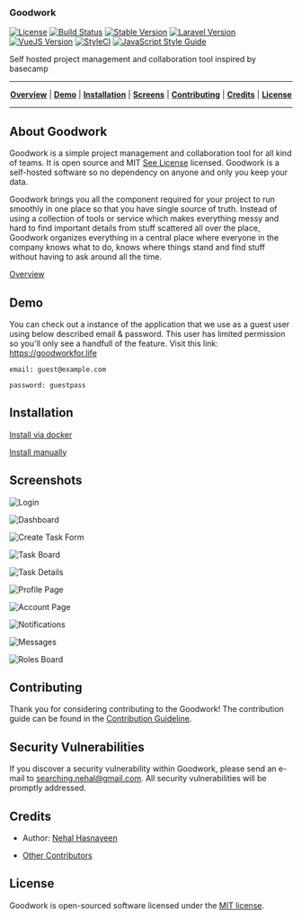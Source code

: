 ### Goodwork
[![License](http://img.shields.io/badge/license-MIT-brightgreen.svg)](https://github.com/iluminar/goodwork/blob/dev/LICENSE)
[![Build Status](https://travis-ci.org/iluminar/goodwork.svg?branch=dev)](https://travis-ci.org/iluminar/goodwork)
[![Stable Version](https://poser.pugx.org/iluminar/goodwork/v/stable)](https://github.com/iluminar/goodwork)
[![Laravel Version](https://img.shields.io/badge/Laravel-5.6-brightgreen.svg?style=flat)](https://github.com/laravel/laravel)
[![VueJS Version](https://img.shields.io/badge/vue-2.5.13-brightgreen.svg?style=flat)](https://github.com/vuejs/vue)
[![StyleCI](https://styleci.io/repos/81873619/shield?branch=dev&style=flat)](https://styleci.io/repos/81873619)
[![JavaScript Style Guide](https://img.shields.io/badge/code_style-standard-brightgreen.svg)](https://standardjs.com)

Self hosted project management and collaboration tool inspired by basecamp

<hr>
<p align="center">
<b><a href="#overview">Overview</a></b>
|
<b><a href="#demo">Demo</a></b>
|
<b><a href="#installation">Installation</a></b>
|
<b><a href="#screenshots">Screens</a></b>
|
<b><a href="#contributing">Contributing</a></b>
|
<b><a href="#credits">Credits</a></b>
|
<b><a href="#license">License</a></b>
</p>

<hr>

## About Goodwork

Goodwork is a simple project management and collaboration tool for all kind of teams. It is open source and MIT [See License](https://github.com/iluminar/goodwork/blob/dev/LICENSE) licensed. Goodwork is a self-hosted software so no dependency on anyone and only you keep your data.

Goodwork brings you all the component required for your project to run smoothly in one place so that you have single source of truth. Instead of using a collection of tools or service which makes everything messy and hard to find important details from stuff scattered all over the place, Goodwork organizes everything in a central place where everyone in the company knows what to do, knows where things stand and find stuff without having to ask around all the time.

[Overview](https://github.com/iluminar/goodwork/wiki/Overview)

## Demo

You can check out a instance of the application that we use as a guest user using below described email & password. This user has limited permission so you'll only see a handfull of the feature. Visit this link: https://goodworkfor.life

`email: guest@example.com`

`password: guestpass`

## Installation

[Install via docker](https://github.com/iluminar/goodwork/wiki/Installation#setup-using-docker)

[Install manually](https://github.com/iluminar/goodwork/wiki/Installation#setup-usual-way-if-youre-not-using-docker)


## Screenshots

![Login](https://i.imgur.com/hcSwUA5.png)

![Dashboard](https://i.imgur.com/oPlF1bi.png)

![Create Task Form](https://i.imgur.com/QlkS0IJ.png)

![Task Board](https://i.imgur.com/sfl2hLr.png)

![Task Details](https://i.imgur.com/J6wKeNL.png)

![Profile Page](https://i.imgur.com/MOS2k8l.png)

![Account Page](https://i.imgur.com/TelYaCs.png)

![Notifications](https://i.imgur.com/XGdakw9.png)

![Messages](https://i.imgur.com/Qb9hkc6.png)

![Roles Board](https://i.imgur.com/87gbE0v.png)

## Contributing

Thank you for considering contributing to the Goodwork! The contribution guide can be found in the [Contribution Guideline](https://github.com/iluminar/goodwork/wiki/Contribution-Guideline).

## Security Vulnerabilities

If you discover a security vulnerability within Goodwork, please send an e-mail to searching.nehal@gmail.com. All security vulnerabilities will be promptly addressed.

## Credits

* Author: [Nehal Hasnayeen](https://github.com/Hasnayeen)

* [Other Contributors](https://github.com/iluminar/goodwork/graphs/contributors)

## License

Goodwork is open-sourced software licensed under the [MIT license](http://opensource.org/licenses/MIT).
